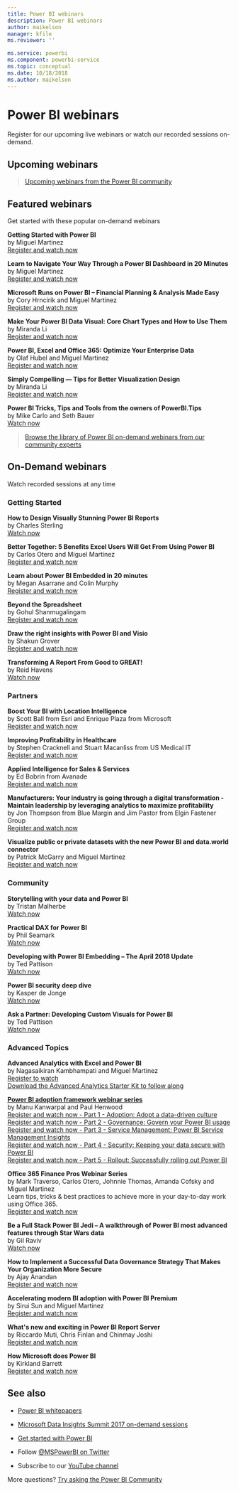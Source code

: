 ```yaml
---
title: Power BI webinars
description: Power BI webinars
author: maikelson
manager: kfile
ms.reviewer: ''

ms.service: powerbi
ms.component: powerbi-service
ms.topic: conceptual
ms.date: 10/18/2018
ms.author: maikelson
---
```

# Power BI webinars

Register for our upcoming live webinars or watch our recorded sessions on-demand.

## Upcoming webinars

>[Upcoming webinars from the Power BI community](https://powerbi.microsoft.com/en-us/blog/tag/community-webinars/?Is=Website)

## Featured webinars

Get started with these popular on-demand webinars

**Getting Started with Power BI**
<br>by Miguel Martinez
<br>[Register and watch now](https://info.microsoft.com/getting-started-with-power-bi-ondemand.html?Is=Website)

**Learn to Navigate Your Way Through a Power BI Dashboard in 20 Minutes**
<br>by Miguel Martinez
<br>[Register and watch now](https://info.microsoft.com/powerbi-dashboard-in-20-min.html?Is=Website)

**Microsoft Runs on Power BI – Financial Planning & Analysis Made Easy**
<br>by Cory Hrncirik and Miguel Martinez
<br>[Register and watch now](https://info.microsoft.com/Microsoft-Runs-on-Power-BI-OnDemandRegistration.html?Is=Website)

**Make Your Power BI Data Visual:  Core Chart Types and How to Use Them**
<br>by Miranda Li
<br>[Register and watch now](https://info.microsoft.com/Make-your-Power-BI-Data-Visual-Registration.html?Is=Website)

**Power BI, Excel and Office 365: Optimize Your Enterprise Data**
<br>by Olaf Hubel and Miguel Martinez
<br>[Register and watch now](https://info.microsoft.com/Unlocking-the-Value-of-your-Enterprise-Data-OnDemandRegistration.html?Is=Website)

**Simply Compelling — Tips for Better Visualization Design**
<br>by Miranda Li
<br>[Register and watch now](https://info.microsoft.com/ww-landing-powerbi-tips-for-better-visualization-design.html?Is=Website)

**Power BI Tricks, Tips and Tools from the owners of PowerBI.Tips**
<br>by Mike Carlo and Seth Bauer
<br>[Watch now](https://www.youtube.com/watch?v=fnj1_e3HXow)

>[Browse the library of Power BI on-demand webinars from our community experts](https://community.powerbi.com/t5/Webinars-and-Video-Gallery/bd-p/VideoTipsTricks?filter=webinars&featured=yes&Is=Website)

## On-Demand webinars

Watch recorded sessions at any time

### Getting Started

**How to Design Visually Stunning Power BI Reports**
<br>by Charles Sterling
<br>[Watch now](https://community.powerbi.com/t5/Webinars-and-Video-Gallery/5-3-17-Webinar-How-to-Design-Visually-Stunning-Power-BI-Reports/m-p/168204?Is=Website)

**Better Together: 5 Benefits Excel Users Will Get From Using Power BI**
<br>by Carlos Otero and Miguel Martinez
<br>[Register and watch now](https://info.microsoft.com/excel-powerbi-better-together.html?Is=Website)

**Learn about Power BI Embedded in 20 minutes**
<br>by Megan Asarrane and Colin Murphy
<br>[Register and watch now](https://info.microsoft.com/ww-landing-power-bi-embedded-in-20-min.html?Is=Website)

**Beyond the Spreadsheet**
<br>by Gohul Shanmugalingam
<br>[Register and watch now](https://info.microsoft.com/CA-PowerBI-WBNR-FY18-05May-09-DataBeyondtheSpreadsheet-MCW0006385_01Registration-ForminBody.html?Is=Website)

**Draw the right insights with Power BI and Visio**
<br>by Shakun Grover
<br>[Register and watch now](https://info.microsoft.com/ww-landing-powerbi-and-visio.html?Is=Website)

**Transforming A Report From Good to GREAT!**
<br>by Reid Havens
<br>[Watch now](https://community.powerbi.com/t5/Webinars-and-Video-Gallery/Power-BI-Transforming-A-Report-From-Good-to-GREAT/m-p/315119?Is=Website)

### Partners ###

**Boost Your BI with Location Intelligence**
<br>by Scott Ball from Esri and Enrique Plaza from Microsoft
<br>[Register and watch now](https://info.microsoft.com/ww-ondeamnd-boost-powerbi-with-arcgis.html?Is=Website)

**Improving Profitability in Healthcare**
<br>by Stephen Cracknell and Stuart Macanliss from US Medical IT
<br>[Register and watch now](https://info.microsoft.com/improving-profitability-in-healthcare.html?Is=Website)

**Applied Intelligence for Sales & Services**
<br>by Ed Bobrin from Avanade
<br>[Register and watch now](https://info.microsoft.com/applied-intelligence-for-sales-service.html?Is=Website)

**Manufacturers: Your industry is going through a digital transformation - Maintain leadership by leveraging analytics to maximize profitability**
<br>by Jon Thompson from Blue Margin and Jim Pastor from Elgin Fastener Group
<br>[Register and watch now](https://info.microsoft.com/digital-transformation-in-manufacturing.html?Is=Website)

**Visualize public or private datasets with the new Power BI and data.world connector**
<br>by Patrick McGarry and Miguel Martinez
<br>[Register and watch now](https://info.microsoft.com/data-world-connector-powerbi.html?Is=Website)

### Community ###

**Storytelling with your data and Power BI**
<br>by Tristan Malherbe
<br>[Watch now](https://www.youtube.com/watch?v=egk0suekwHo)

**Practical DAX for Power BI**
<br>by Phil Seamark
<br>[Watch now](https://www.youtube.com/watch?v=1fGfqzS37qs)

**Developing with Power BI Embedding – The April 2018 Update**
<br>by Ted Pattison
<br>[Watch now](https://www.youtube.com/watch?v=swnGlrRy588)

**Power BI security deep dive**
<br>by Kasper de Jonge
<br>[Watch now](https://community.powerbi.com/t5/Webinars-and-Video-Gallery/5-23-2017-Power-BI-security-deep-dive-by-Kasper-de-Jonge/m-p/161476?Is=Website)

**Ask a Partner: Developing Custom Visuals for Power BI**
<br>by Ted Pattison
<br>[Watch now](https://community.powerbi.com/t5/Webinars-and-Video-Gallery/Ask-a-Partner-Developing-Custom-Visuals-for-Power-BI/m-p/150368?Is=Website)

### Advanced Topics ###

**Advanced Analytics with Excel and Power BI**
<br>by Nagasaikiran Kambhampati and Miguel Martinez
<br>[Register to watch](https://info.microsoft.com/ww-landing-advanced-analytics-excel-powerbi.html?Is=Website)
<br>[Download the Advanced Analytics Starter Kit to follow along](https://aka.ms/pbiaawebinar)

**[Power BI adoption framework webinar series](https://info.microsoft.com/ww-landing-powerbi-adoption-framework-series.html?Is=Website)**
<br>by Manu Kanwarpal and Paul Henwood
<br>[Register and watch now - Part 1 - Adoption: Adopt a data-driven culture](https://info.microsoft.com/ww-landing-powerbi-adoption-ondemand.html?Is=Website)
<br>[Register and watch now - Part 2 - Governance: Govern your Power BI usage](https://info.microsoft.com/ww-ondemand-powerbi-governance.html?Is=Website)
<br>[Register and watch now - Part 3 - Service Management: Power BI Service Management Insights](https://info.microsoft.com/ww-landing-pbi-adoption-framework-part3.html?Is=Website)
<br>[Register and watch now - Part 4 - Security: Keeping your data secure with Power BI](https://info.microsoft.com/ww-landing-pbi-adoption-framework-part4.html?Is=Website)
<br>[Register and watch now - Part 5 - Rollout: Successfully rolling out Power BI](https://info.microsoft.com/ww-landing-powerbi-adoption-part5-rollout.html?Is=Website)

**Office 365 Finance Pros Webinar Series**
<br>by Mark Traverso, Carlos Otero, Johnnie Thomas, Amanda Cofsky and Miguel Martinez
<br>Learn tips, tricks & best practices to achieve more in your day-to-day work using Office 365.
<br>[Register and watch now](https://aka.ms/Office365FinanceProsPBI)

**Be a Full Stack Power BI Jedi – A walkthrough of Power BI most advanced features through Star Wars data**
<br>by Gil Raviv
<br>[Watch now](https://www.youtube.com/watch?v=r0Qk5V8dvgg)

**How to Implement a Successful Data Governance Strategy That Makes Your Organization More Secure**
<br>by Ajay Anandan
<br>[Register and watch now](https://info.microsoft.com/powerbi-data-governance-strategy-ondemand.html?Is=Website)

**Accelerating modern BI adoption with Power BI Premium**
<br>by Sirui Sun and Miguel Martinez
<br>[Register and watch now](https://info.microsoft.com/powerbi-premium-webinar-ondemand.html?Is=Website)

**What's new and exciting in Power BI Report Server**
<br>by Riccardo Muti, Chris Finlan and Chinmay Joshi
<br>[Register and watch now](https://info.microsoft.com/whats-new-powerbi-report-server.html?Is=Website)

**How Microsoft does Power BI**
<br>by Kirkland Barrett
<br>[Register and watch now](https://info.microsoft.com/US-PowerBI-WBNR-FY17-11Nov-29-BIATMIcrosoft274828_01Registration-ForminBody.html?Is=Website)

## See also

- [Power BI whitepapers](whitepapers.md)

- [Microsoft Data Insights Summit 2017 on-demand sessions](https://community.powerbi.com/t5/Data-Insights-Summit-2017-On/bd-p/DataInsightsSummit2017OnDemand?Is=Website)

- [Get started with Power BI](service-get-started.md)

- Follow [@MSPowerBI on Twitter](https://twitter.com/mspowerbi)

- Subscribe to our [YouTube channel](https://www.youtube.com/mspowerbi)

More questions? [Try asking the Power BI Community](https://community.powerbi.com/)
